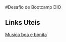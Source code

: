 #Desafio de Bootcamp DIO

## Links Uteis 

[Musica boa e bonita](https://www.youtube.com/watch?v=q657rEkgfKs)
